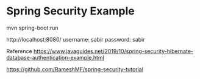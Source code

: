 # Spring Security Example

mvn spring-boot:run

http://localhost:8080/
username: sabir
password: sabir


Reference
https://www.javaguides.net/2019/10/spring-security-hibernate-database-authentication-example.html

https://github.com/RameshMF/spring-security-tutorial
